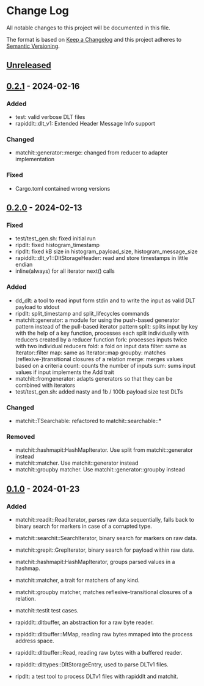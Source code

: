 # Change Log

All notable changes to this project will be documented in this file.

The format is based on [Keep a Changelog](http://keepachangelog.com/)
and this project adheres to [Semantic Versioning](http://semver.org/).

## [Unreleased]

## [0.2.1] - 2024-02-16

### Added
- test: valid verbose DLT files
- rapiddlt::dlt_v1: Extended Header Message Info support

### Changed
- matchit::generator::merge: changed from reducer to adapter implementation

### Fixed
- Cargo.toml contained wrong versions

## [0.2.0] - 2024-02-13

### Fixed
- test/test_gen.sh: fixed initial run
- ripdlt: fixed histogram_timestamp
- ripdlt: fixed kB size in histogram_payload_size, histogram_message_size
- rapiddlt::dlt_v1::DltStorageHeader: read and store timestamps in little endian
- inline(always) for all iterator next() calls

### Added
- dd_dlt: a tool to read input form stdin and to write the input as valid DLT payload to stdout
- ripdlt: split_timestamp and split_lifecycles commands
- matchit::generator: a module for using the push-based generator pattern instead of the pull-based iterator pattern
    split: splits input by key with the help of a key function, processes each split individually with reducers created by a reducer function
    fork: processes inputs twice with two individual reducers
    fold: a fold on input data
    filter: same as Iterator::filter
    map: same as Iterator::map
    groupby: matches (reflexive-)transitional closures of a relation
    merge: merges values based on a criteria
    count: counts the number of inputs
    sum: sums input values if input implements the Add trait
- matchit::fromgenerator: adapts generators so that they can be combined with iterators
- test/test_gen.sh: added nasty and 1b / 100b payload size test DLTs

### Changed
- matchit::TSearchable: refactored to matchit::searchable::*

### Removed
- matchit::hashmapit:HashMapIterator. Use split from matchit::generator instead
- matchit::matcher. Use matchit::generator instead
- matchit::groupby matcher. Use matchit::generator::groupby instead

## [0.1.0] - 2024-01-23

### Added
- matchit::readit::ReadIterator, parses raw data sequentially, falls back to binary search for markers in case of a corrupted type.
- matchit::searchit::SearchIterator, binary search for markers on raw data.
- matchit::grepit::GrepIterator, binary search for payload within raw data.
- matchit::hashmapit:HashMapIterator, groups parsed values in a hashmap.
- matchit::matcher, a trait for matchers of any kind.
- matchit::groupby matcher, matches reflexive-transitional closures of a relation.
- matchit::testit test cases.

- rapiddlt::dltbuffer, an abstraction for a raw byte reader.
- rapiddlt::dltbuffer::MMap, reading raw bytes mmaped into the process address space.
- rapiddlt::dltbuffer::Read, reading raw bytes with a buffered reader.
- rapiddlt::dlttypes::DltStorageEntry, used to parse DLTv1 files.

- ripdlt: a test tool to process DLTv1 files with rapiddlt and matchit.

[unreleased]: https://github.com/pgraubner/rapiddlt/compare/v0.2.1...HEAD
[0.2.1]: https://github.com/pgraubner/rapiddlt/releases/tag/v0.2.1
[0.2.0]: https://github.com/pgraubner/rapiddlt/releases/tag/v0.2.0
[0.1.0]: https://github.com/pgraubner/rapiddlt/releases/tag/v0.1.0

